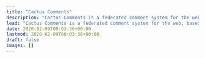 ```yaml
---
title: "Cactus Comments"
description: "Cactus Comments is a federated comment system for the web, based on the Matrix protocol."
lead: "Cactus Comments is a federated comment system for the web, based on the Matrix protocol."
date: 2020-02-09T00:03:36+00:00
lastmod: 2020-02-09T00:03:36+00:00
draft: false
images: []
---
```

